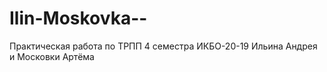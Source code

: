 # Ilin-Moskovka--
Практическая работа по ТРПП 4 семестра ИКБО-20-19 Ильина Андрея и Московки Артёма
